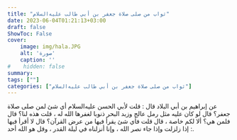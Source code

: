 ```yaml
---
title: "ثواب من صلى صلاة جعفر بن أبي طالب عليه‌السلام"
date: 2023-06-04T01:21:13+03:00
draft: false
ShowToc: False
cover:
    image: img/hala.JPG
    alt: 'صورة'
    caption: ''
#    hidden: false
summary: 
tags: [""]
categories: ["ثواب من صلى صلاة جعفر بن أبي طالب عليه‌السلام"]
---
```

عن إبراهيم بن أبي البلاد قال : قلت لأبي الحسن عليه‌السلام أي شئ لمن
صلى صلاة جعفر؟ قال لو كان عليه مثل رمل عالج وزبد البحر ذنوبا
لغفرها الله له ، قلت هذه لنا؟ قال فلمن هي؟ ألا لكم خاصة ، قال
قلت فأي شئ يقرأ فيها من عرض القرآن؟ قال لا أقرأ فيها : إذا زلزلت
وإذا جاء نصر الله ، وإنا أنزلناه في ليلة القدر ، وقل هو الله أحد.
 

